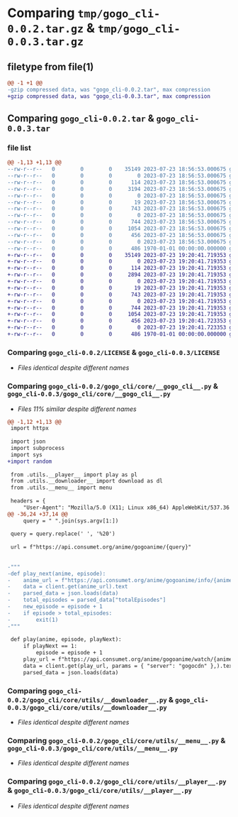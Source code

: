 # Comparing `tmp/gogo_cli-0.0.2.tar.gz` & `tmp/gogo_cli-0.0.3.tar.gz`

## filetype from file(1)

```diff
@@ -1 +1 @@
-gzip compressed data, was "gogo_cli-0.0.2.tar", max compression
+gzip compressed data, was "gogo_cli-0.0.3.tar", max compression
```

## Comparing `gogo_cli-0.0.2.tar` & `gogo_cli-0.0.3.tar`

### file list

```diff
@@ -1,13 +1,13 @@
--rw-r--r--   0        0        0    35149 2023-07-23 18:56:53.000675 gogo_cli-0.0.2/LICENSE
--rw-r--r--   0        0        0        0 2023-07-23 18:56:53.000675 gogo_cli-0.0.2/gogo_cli/__init__.py
--rw-r--r--   0        0        0      114 2023-07-23 18:56:53.000675 gogo_cli-0.0.2/gogo_cli/__main__.py
--rw-r--r--   0        0        0     3194 2023-07-23 18:56:53.000675 gogo_cli-0.0.2/gogo_cli/core/__gogo_cli__.py
--rw-r--r--   0        0        0        0 2023-07-23 18:56:53.000675 gogo_cli-0.0.2/gogo_cli/core/__init__.py
--rw-r--r--   0        0        0       19 2023-07-23 18:56:53.000675 gogo_cli-0.0.2/gogo_cli/core/__version__.py
--rw-r--r--   0        0        0      743 2023-07-23 18:56:53.000675 gogo_cli-0.0.2/gogo_cli/core/utils/__downloader__.py
--rw-r--r--   0        0        0        0 2023-07-23 18:56:53.000675 gogo_cli-0.0.2/gogo_cli/core/utils/__init__.py
--rw-r--r--   0        0        0      744 2023-07-23 18:56:53.000675 gogo_cli-0.0.2/gogo_cli/core/utils/__menu__.py
--rw-r--r--   0        0        0     1054 2023-07-23 18:56:53.000675 gogo_cli-0.0.2/gogo_cli/core/utils/__player__.py
--rw-r--r--   0        0        0      456 2023-07-23 18:56:53.000675 gogo_cli-0.0.2/pyproject.toml
--rw-r--r--   0        0        0        0 2023-07-23 18:56:53.000675 gogo_cli-0.0.2/readme.txt
--rw-r--r--   0        0        0      486 1970-01-01 00:00:00.000000 gogo_cli-0.0.2/PKG-INFO
+-rw-r--r--   0        0        0    35149 2023-07-23 19:20:41.719353 gogo_cli-0.0.3/LICENSE
+-rw-r--r--   0        0        0        0 2023-07-23 19:20:41.719353 gogo_cli-0.0.3/gogo_cli/__init__.py
+-rw-r--r--   0        0        0      114 2023-07-23 19:20:41.719353 gogo_cli-0.0.3/gogo_cli/__main__.py
+-rw-r--r--   0        0        0     2894 2023-07-23 19:20:41.719353 gogo_cli-0.0.3/gogo_cli/core/__gogo_cli__.py
+-rw-r--r--   0        0        0        0 2023-07-23 19:20:41.719353 gogo_cli-0.0.3/gogo_cli/core/__init__.py
+-rw-r--r--   0        0        0       19 2023-07-23 19:20:41.719353 gogo_cli-0.0.3/gogo_cli/core/__version__.py
+-rw-r--r--   0        0        0      743 2023-07-23 19:20:41.719353 gogo_cli-0.0.3/gogo_cli/core/utils/__downloader__.py
+-rw-r--r--   0        0        0        0 2023-07-23 19:20:41.719353 gogo_cli-0.0.3/gogo_cli/core/utils/__init__.py
+-rw-r--r--   0        0        0      744 2023-07-23 19:20:41.719353 gogo_cli-0.0.3/gogo_cli/core/utils/__menu__.py
+-rw-r--r--   0        0        0     1054 2023-07-23 19:20:41.719353 gogo_cli-0.0.3/gogo_cli/core/utils/__player__.py
+-rw-r--r--   0        0        0      456 2023-07-23 19:20:41.723353 gogo_cli-0.0.3/pyproject.toml
+-rw-r--r--   0        0        0        0 2023-07-23 19:20:41.723353 gogo_cli-0.0.3/readme.txt
+-rw-r--r--   0        0        0      486 1970-01-01 00:00:00.000000 gogo_cli-0.0.3/PKG-INFO
```

### Comparing `gogo_cli-0.0.2/LICENSE` & `gogo_cli-0.0.3/LICENSE`

 * *Files identical despite different names*

### Comparing `gogo_cli-0.0.2/gogo_cli/core/__gogo_cli__.py` & `gogo_cli-0.0.3/gogo_cli/core/__gogo_cli__.py`

 * *Files 11% similar despite different names*

```diff
@@ -1,12 +1,13 @@
 import httpx
 
 import json
 import subprocess
 import sys
+import random
 
 from .utils.__player__ import play as pl
 from .utils.__downloader__ import download as dl
 from .utils.__menu__ import menu
 
 headers = {
     "User-Agent": "Mozilla/5.0 (X11; Linux x86_64) AppleWebKit/537.36 (KHTML, like Gecko) Chrome/114.0.0.0 Safari/537.36 Edg/114.0.1823.82"
@@ -36,24 +37,14 @@
     query = " ".join(sys.argv[1:])
 
 query = query.replace(' ', '%20')
 
 url = f"https://api.consumet.org/anime/gogoanime/{query}"
 
 
-"""
-def play_next(anime, episode):
-    anime_url = f"https://api.consumet.org/anime/gogoanime/info/{anime}"
-    data = client.get(anime_url).text
-    parsed_data = json.loads(data)
-    total_episodes = parsed_data["totalEpisodes"]
-    new_episode = episode + 1
-    if episode > total_episodes:
-        exit(1)
-"""
 
 def play(anime, episode, playNext):
     if playNext == 1:
         episode = episode + 1
     play_url = f"https://api.consumet.org/anime/gogoanime/watch/{anime}-episode-{episode}"
     data = client.get(play_url, params = { "server": "gogocdn" },).text
     parsed_data = json.loads(data)
```

### Comparing `gogo_cli-0.0.2/gogo_cli/core/utils/__downloader__.py` & `gogo_cli-0.0.3/gogo_cli/core/utils/__downloader__.py`

 * *Files identical despite different names*

### Comparing `gogo_cli-0.0.2/gogo_cli/core/utils/__menu__.py` & `gogo_cli-0.0.3/gogo_cli/core/utils/__menu__.py`

 * *Files identical despite different names*

### Comparing `gogo_cli-0.0.2/gogo_cli/core/utils/__player__.py` & `gogo_cli-0.0.3/gogo_cli/core/utils/__player__.py`

 * *Files identical despite different names*

